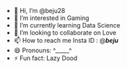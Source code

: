 - 👋 Hi, I’m @beju28
- 👀 I’m interested in Gaming
- 🌱 I’m currently learning Data Science
- 💞️ I’m looking to collaborate on Love
- 📫 How to reach me Insta ID : @___beju___
- 😄 Pronouns: ^_____^
- ⚡ Fun fact: Lazy Dood

